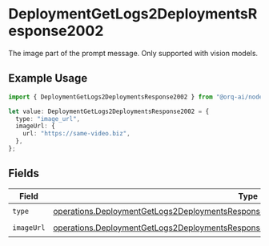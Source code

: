# DeploymentGetLogs2DeploymentsResponse2002

The image part of the prompt message. Only supported with vision models.

## Example Usage

```typescript
import { DeploymentGetLogs2DeploymentsResponse2002 } from "@orq-ai/node/models/operations";

let value: DeploymentGetLogs2DeploymentsResponse2002 = {
  type: "image_url",
  imageUrl: {
    url: "https://same-video.biz",
  },
};
```

## Fields

| Field                                                                                                                                                                                              | Type                                                                                                                                                                                               | Required                                                                                                                                                                                           | Description                                                                                                                                                                                        |
| -------------------------------------------------------------------------------------------------------------------------------------------------------------------------------------------------- | -------------------------------------------------------------------------------------------------------------------------------------------------------------------------------------------------- | -------------------------------------------------------------------------------------------------------------------------------------------------------------------------------------------------- | -------------------------------------------------------------------------------------------------------------------------------------------------------------------------------------------------- |
| `type`                                                                                                                                                                                             | [operations.DeploymentGetLogs2DeploymentsResponse200ApplicationJSONResponseBodyData5Type](../../models/operations/deploymentgetlogs2deploymentsresponse200applicationjsonresponsebodydata5type.md) | :heavy_check_mark:                                                                                                                                                                                 | N/A                                                                                                                                                                                                |
| `imageUrl`                                                                                                                                                                                         | [operations.DeploymentGetLogs2DeploymentsResponse200ImageUrl](../../models/operations/deploymentgetlogs2deploymentsresponse200imageurl.md)                                                         | :heavy_check_mark:                                                                                                                                                                                 | N/A                                                                                                                                                                                                |